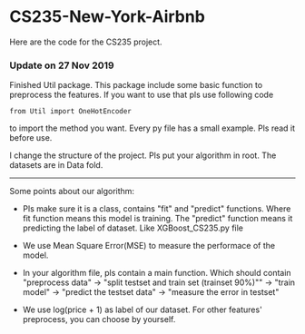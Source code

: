 # CS235-New-York-Airbnb
Here are the code for the CS235 project.

### Update on 27 Nov 2019

Finished Util package. This package include some basic function to preprocess the features. If you want to use that 
pls use following code

    from Util import OneHotEncoder
    
to import the method you want. Every py file has a small example. Pls read it before use. 

I change the structure of the project. Pls put your algorithm in root. The datasets are in Data fold.

--------------------------------------------
Some points about our algorithm:

- Pls make sure it is a class, contains "fit" and "predict" functions. Where fit function means this model is training. The "predict" function means 
it predicting the label of dataset. Like XGBoost_CS235.py file 

- We use Mean Square Error(MSE) to measure the performace of the model. 

- In your algorithm file, pls contain a main function. Which should contain "preprocess data" -> "split testset and train set (trainset 90%)"" 
-> "train model" -> "predict the testset data" -> "measure the error in testset" 

- We use log(price + 1) as label of our dataset. For other features' preprocess, you can choose by yourself.


